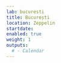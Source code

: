 ```yaml
---
lab: bucuresti
title: București
location: Zeppelin
startdate:
enabled: true
weight: 1
outputs:
  # - Calendar
---
```

